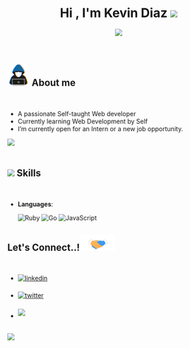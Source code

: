 <h1 align="center"><b>Hi , I'm Kevin Diaz </b><img src="https://media.giphy.com/media/hvRJCLFzcasrR4ia7z/giphy.gif" width="35"></h1>

<p align="center">
  <a href="https://github.com/DenverCoder1/readme-typing-svg"><img src="https://readme-typing-svg.herokuapp.com?font=Time+New+Roman&color=6915F7&size=25&center=true&vCenter=true&width=600&height=100&lines=Kevin+Diaz..&hearts;++;Self-taught+Web+Developer,;Active+Learner/Researcher,;Love+to+learn+new+stuffs..<3"></a>
</p>

<br>

## <picture><img src = "https://github.com/Kevindm14/Kevindm14/blob/main/assets/mdImages/about_me.gif" width = 50px></picture> **About me**<picture>

<br>

- A passionate Self-taught Web developer
- Currently learning Web Development by Self
- I’m currently open for an Intern or a new job opportunity.

<img src="https://user-images.githubusercontent.com/73097560/115834477-dbab4500-a447-11eb-908a-139a6edaec5c.gif"><br><br>

## <img src="https://media2.giphy.com/media/QssGEmpkyEOhBCb7e1/giphy.gif?cid=ecf05e47a0n3gi1bfqntqmob8g9aid1oyj2wr3ds3mg700bl&rid=giphy.gif" width ="25"><b> Skills</b>
<br>

<p align="center">

- **Languages**:
    
    ![Ruby](https://img.shields.io/badge/Ruby-CC342D?style=for-the-badge&logo=ruby&logoColor=white)
    ![Go](https://img.shields.io/badge/Go%20-%2300599C.svg?style=for-the-badge&logo=go&logoColor=white)
    ![JavaScript](https://img.shields.io/badge/JavaScript%20-%23F7DF1E.svg?style=for-the-badge&logo=javascript&logoColor=black)

## <b> Let's Connect..!</b><img src="https://github.com/Kevindm14/Kevindm14/blob/main/assets/mdImages/handshake.gif" width ="80">
<br>
<div align='left'>

<ul>

<li>
<a href="https://www.linkedin.com/in/kevindm14/" target="_blank">
<img src="https://img.shields.io/badge/linkedin:  kevindm14-%2300acee.svg?color=405DE6&style=for-the-badge&logo=linkedin&logoColor=white" alt=linkedin style="margin-bottom: 5px;"/>
</a>
</li>

<br>

<li>
<a href="https://twitter.com/Kevin57931422" target="_blank">
<img src="https://img.shields.io/badge/twitter:  Kevin57931422-%2300acee.svg?color=1DA1F2&style=for-the-badge&logo=twitter&logoColor=white" alt=twitter style="margin-bottom: 5px;"/>
</a>
</li>

<br>

<li>
<a href="mailto:kevindiazm.14@gmail.com" target="_blank">
<img src="https://img.shields.io/badge/gmail:  kevindiazm.14@gmail.com-%23EA4335.svg?style=for-the-badge&logo=gmail&logoColor=white" t=mail style="margin-bottom: 5px;" />
</a>
</li>
	
</ul>
</div>

<br>
<img src="https://user-images.githubusercontent.com/73097560/115834477-dbab4500-a447-11eb-908a-139a6edaec5c.gif">
<br>
<br>
<br>
